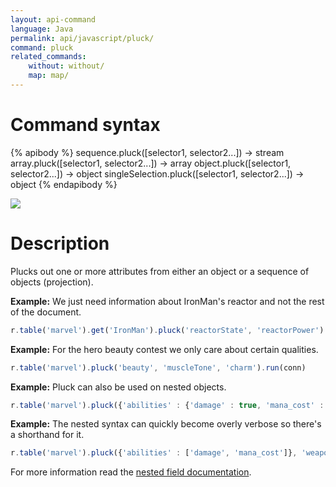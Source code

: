 ```yaml
---
layout: api-command
language: Java
permalink: api/javascript/pluck/
command: pluck
related_commands:
    without: without/
    map: map/
---
```


# Command syntax #

{% apibody %}
sequence.pluck([selector1, selector2...]) &rarr; stream
array.pluck([selector1, selector2...]) &rarr; array
object.pluck([selector1, selector2...]) &rarr; object
singleSelection.pluck([selector1, selector2...]) &rarr; object
{% endapibody %}

<img src="/assets/images/docs/api_illustrations/pluck.png" class="api_command_illustration" />

# Description #

Plucks out one or more attributes from either an object or a sequence of objects
(projection).

__Example:__ We just need information about IronMan's reactor and not the rest of the
document.

```js
r.table('marvel').get('IronMan').pluck('reactorState', 'reactorPower').run(conn)
```


__Example:__ For the hero beauty contest we only care about certain qualities.

```js
r.table('marvel').pluck('beauty', 'muscleTone', 'charm').run(conn)
```


__Example:__ Pluck can also be used on nested objects.

```js
r.table('marvel').pluck({'abilities' : {'damage' : true, 'mana_cost' : true}, 'weapons' : true}).run(conn)
```


__Example:__ The nested syntax can quickly become overly verbose so there's a shorthand for it.

```js
r.table('marvel').pluck({'abilities' : ['damage', 'mana_cost']}, 'weapons').run(conn)
```

For more information read the [nested field documentation](/docs/nested-fields/).
